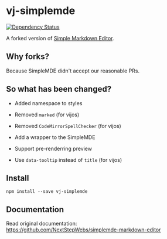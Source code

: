 # vj-simplemde

[![Dependency Status](https://www.versioneye.com/user/projects/57a821d20f640007826cab87/badge.svg?style=flat-square)](https://www.versioneye.com/user/projects/57a821d20f640007826cab87)

A forked version of [Simple Markdown Editor](https://simplemde.com/).

## Why forks?

Because SimpleMDE didn't accept our reasonable PRs.

## So what has been changed?

- Added namespace to styles

- Removed `marked` (for vijos)

- Removed `CodeMirrorSpellChecker` (for vijos)

- Add a wrapper to the SimpleMDE

- Support pre-renderring preview

- Use `data-tooltip` instead of `title` (for vijos)

## Install

`npm install --save vj-simplemde`

## Documentation

Read original documentation: https://github.com/NextStepWebs/simplemde-markdown-editor
